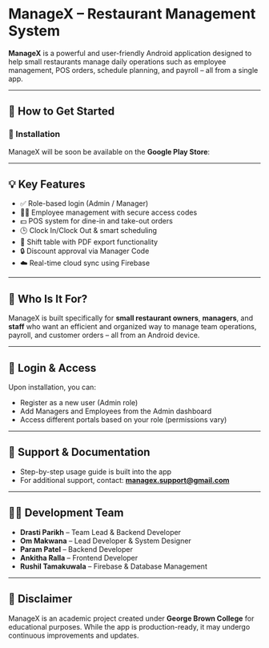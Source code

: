 # ManageX – Restaurant Management System

**ManageX** is a powerful and user-friendly Android application designed to help small restaurants manage daily operations such as employee management, POS orders, schedule planning, and payroll – all from a single app.

---

## 📲 How to Get Started

### 🚀 Installation

ManageX will be soon be available on the **Google Play Store**:

---

## 💡 Key Features

- ✅ Role-based login (Admin / Manager)
- 👨‍🍳 Employee management with secure access codes
- 💵 POS system for dine-in and take-out orders
- 🕒 Clock In/Clock Out & smart scheduling
- 📅 Shift table with PDF export functionality
- 🔒 Discount approval via Manager Code
- ☁️ Real-time cloud sync using Firebase

---

## 👥 Who Is It For?

ManageX is built specifically for **small restaurant owners**, **managers**, and **staff** who want an efficient and organized way to manage team operations, payroll, and customer orders – all from an Android device.

---

## 🔐 Login & Access

Upon installation, you can:

- Register as a new user (Admin role)
- Add Managers and Employees from the Admin dashboard
- Access different portals based on your role (permissions vary)

---

## 📄 Support & Documentation

- Step-by-step usage guide is built into the app
- For additional support, contact: **managex.support@gmail.com**

---

## 👨‍💻 Development Team

- **Drasti Parikh** – Team Lead & Backend Developer  
- **Om Makwana** – Lead Developer & System Designer  
- **Param Patel** – Backend Developer  
- **Ankitha Ralla** – Frontend Developer  
- **Rushil Tamakuwala** – Firebase & Database Management  

---

## 📌 Disclaimer

ManageX is an academic project created under **George Brown College** for educational purposes. While the app is production-ready, it may undergo continuous improvements and updates.
